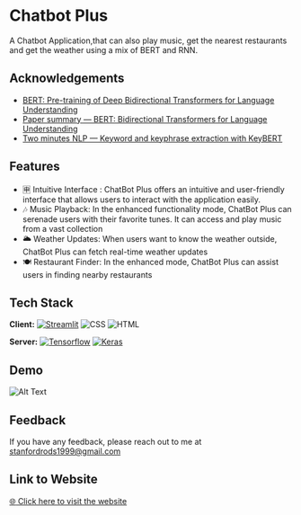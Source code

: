 
# Chatbot Plus 

A Chatbot Application,that can also play music, get the nearest restaurants and get the weather using a mix of BERT and RNN.




## Acknowledgements

 - [BERT: Pre-training of Deep Bidirectional Transformers for Language Understanding](https://doi.org/10.48550/arXiv.1810.04805)
 - [Paper summary — BERT: Bidirectional Transformers for Language Understanding](https://medium.com/analytics-vidhya/paper-summary-bert-pre-training-of-deep-bidirectional-transformers-for-language-understanding-861456fed1f9)
 - [Two minutes NLP — Keyword and keyphrase extraction with KeyBERT](https://medium.com/nlplanet/two-minutes-nlp-keyword-and-keyphrase-extraction-with-keybert-a9994b06a83)

## Features

- :u7533: Intuitive Interface : ChatBot Plus offers an intuitive and user-friendly interface that allows users to interact with the application easily. 
- :notes: Music Playback: In the enhanced functionality mode, ChatBot Plus can serenade users with their favorite tunes. It can access and play music from a vast collection
- :sun_behind_large_cloud: Weather Updates: When users want to know the weather outside, ChatBot Plus can fetch real-time weather updates
- :plate_with_cutlery: Restaurant Finder: In the enhanced mode, ChatBot Plus can assist users in finding nearby restaurants

## Tech Stack

**Client:** [![Streamlit](https://img.shields.io/badge/Streamlit-FF4B4B?style=for-the-badge&logo=Streamlit&logoColor=white)](https://streamlit.io) ![CSS](https://img.shields.io/badge/CSS3-1572B6?style=for-the-badge&logo=css3&logoColor=white)
![HTML](https://img.shields.io/badge/HTML5-E34F26?style=for-the-badge&logo=html5&logoColor=white)

**Server:** [![Tensorflow](https://img.shields.io/badge/TensorFlow-FF6F00?style=for-the-badge&logo=tensorflow&logoColor=white)](https://www.tensorflow.org) [![Keras](https://img.shields.io/badge/Keras-FF0000?style=for-the-badge&logo=keras&logoColor=white)](https://keras.io/)


## Demo

![Alt Text](https://media.giphy.com/media/v1.Y2lkPTc5MGI3NjExNHRzZzQyMjQ1NDY1b3FvNzFqY2l0MDYybnN5bGhuYzR3eTY3Z2xwMCZlcD12MV9pbnRlcm5hbF9naWZfYnlfaWQmY3Q9Zw/OK6QudjWvEVw5gtknE/giphy.gif)


## Feedback

If you have any feedback, please reach out to me at stanfordrods1999@gmail.com



## Link to Website 

 [:globe_with_meridians: Click here to visit the website](https://chatbotpluswts-vbeic5c8g2.streamlit.app/)
